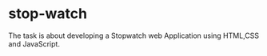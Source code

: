 # stop-watch
The task is about developing a Stopwatch web Application using HTML,CSS and JavaScript.
